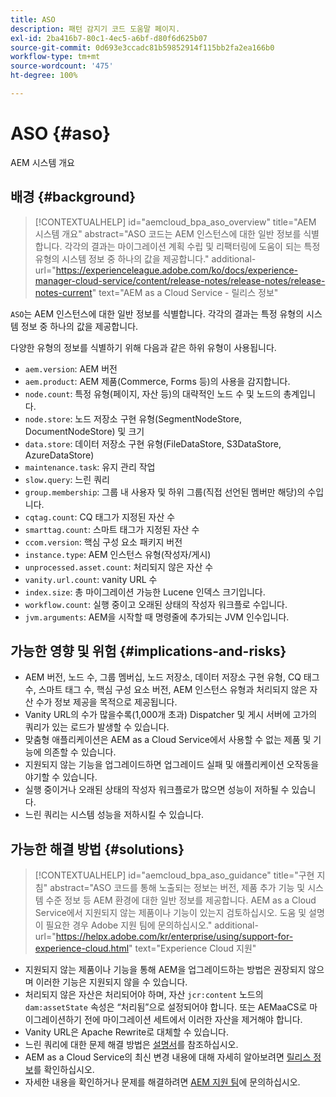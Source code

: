 ```yaml
---
title: ASO
description: 패턴 감지기 코드 도움말 페이지.
exl-id: 2ba416b7-80c1-4ec5-a6bf-d80f6d625b07
source-git-commit: 0d693e3ccadc81b59852914f115bb2fa2ea166b0
workflow-type: tm+mt
source-wordcount: '475'
ht-degree: 100%

---
```


# ASO {#aso}

AEM 시스템 개요

## 배경 {#background}

>[!CONTEXTUALHELP]
>id="aemcloud_bpa_aso_overview"
>title="AEM 시스템 개요"
>abstract="ASO 코드는 AEM 인스턴스에 대한 일반 정보를 식별합니다. 각각의 결과는 마이그레이션 계획 수립 및 리팩터링에 도움이 되는 특정 유형의 시스템 정보 중 하나의 값을 제공합니다."
>additional-url="https://experienceleague.adobe.com/ko/docs/experience-manager-cloud-service/content/release-notes/release-notes/release-notes-current" text="AEM as a Cloud Service - 릴리스 정보"

`ASO`는 AEM 인스턴스에 대한 일반 정보를 식별합니다. 각각의 결과는 특정 유형의 시스템 정보 중 하나의 값을 제공합니다.

다양한 유형의 정보를 식별하기 위해 다음과 같은 하위 유형이 사용됩니다.

* `aem.version`: AEM 버전
* `aem.product`: AEM 제품(Commerce, Forms 등)의 사용을 감지합니다.
* `node.count`: 특정 유형(페이지, 자산 등)의 대략적인 노드 수 및 노드의 총계입니다.
* `node.store`: 노드 저장소 구현 유형(SegmentNodeStore, DocumentNodeStore) 및 크기
* `data.store`: 데이터 저장소 구현 유형(FileDataStore, S3DataStore, AzureDataStore)
* `maintenance.task`: 유지 관리 작업
* `slow.query`: 느린 쿼리
* `group.membership`: 그룹 내 사용자 및 하위 그룹(직접 선언된 멤버만 해당)의 수입니다.
* `cqtag.count`: CQ 태그가 지정된 자산 수
* `smarttag.count`: 스마트 태그가 지정된 자산 수
* `ccom.version`: 핵심 구성 요소 패키지 버전
* `instance.type`: AEM 인스턴스 유형(작성자/게시)
* `unprocessed.asset.count`: 처리되지 않은 자산 수
* `vanity.url.count`: vanity URL 수
* `index.size`: 총 마이그레이션 가능한 Lucene 인덱스 크기입니다.
* `workflow.count`: 실행 중이고 오래된 상태의 작성자 워크플로 수입니다.
* `jvm.arguments`: AEM을 시작할 때 명령줄에 추가되는 JVM 인수입니다.

## 가능한 영향 및 위험 {#implications-and-risks}

* AEM 버전, 노드 수, 그룹 멤버십, 노드 저장소, 데이터 저장소 구현 유형, CQ 태그 수, 스마트 태그 수, 핵심 구성 요소 버전, AEM 인스턴스 유형과 처리되지 않은 자산 수가 정보 제공을 목적으로 제공됩니다.
* Vanity URL의 수가 많을수록(1,000개 초과) Dispatcher 및 게시 서버에 고가의 쿼리가 있는 로드가 발생할 수 있습니다.
* 맞춤형 애플리케이션은 AEM as a Cloud Service에서 사용할 수 없는 제품 및 기능에 의존할 수 있습니다.
* 지원되지 않는 기능을 업그레이드하면 업그레이드 실패 및 애플리케이션 오작동을 야기할 수 있습니다.
* 실행 중이거나 오래된 상태의 작성자 워크플로가 많으면 성능이 저하될 수 있습니다.
* 느린 쿼리는 시스템 성능을 저하시킬 수 있습니다.

## 가능한 해결 방법 {#solutions}

>[!CONTEXTUALHELP]
>id="aemcloud_bpa_aso_guidance"
>title="구현 지침"
>abstract="ASO 코드를 통해 노출되는 정보는 버전, 제품 추가 기능 및 시스템 수준 정보 등 AEM 환경에 대한 일반 정보를 제공합니다. AEM as a Cloud Service에서 지원되지 않는 제품이나 기능이 있는지 검토하십시오. 도움 및 설명이 필요한 경우 Adobe 지원 팀에 문의하십시오."
>additional-url="https://helpx.adobe.com/kr/enterprise/using/support-for-experience-cloud.html" text="Experience Cloud 지원"

* 지원되지 않는 제품이나 기능을 통해 AEM을 업그레이드하는 방법은 권장되지 않으며 이러한 기능은 지원되지 않을 수 있습니다.
* 처리되지 않은 자산은 처리되어야 하며, 자산 `jcr:content` 노드의 `dam:assetState` 속성은 “처리됨”으로 설정되어야 합니다. 또는 AEMaaCS로 마이그레이션하기 전에 마이그레이션 세트에서 이러한 자산을 제거해야 합니다.
* Vanity URL은 Apache Rewrite로 대체할 수 있습니다.
* 느린 쿼리에 대한 문제 해결 방법은 [설명서](https://experienceleague.adobe.com/ko/docs/experience-manager-65/content/implementing/developing/bestpractices/troubleshooting-slow-queries)를 참조하십시오.
* AEM as a Cloud Service의 최신 변경 내용에 대해 자세히 알아보려면 [릴리스 정보](https://experienceleague.adobe.com/ko/docs/experience-manager-cloud-service/content/release-notes/release-notes/release-notes-current)를 확인하십시오.
* 자세한 내용을 확인하거나 문제를 해결하려면 [AEM 지원 팀](https://helpx.adobe.com/kr/enterprise/using/support-for-experience-cloud.html)에 문의하십시오.
